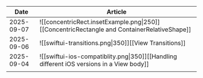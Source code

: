 
| Date       | Article                                                                                     |
| ---------- | ------------------------------------------------------------------------------------------- |
| 2025-09-07 | ![[concentricRect.insetExample.png\|250]][[ConcentricRectangle and ContainerRelativeShape]] |
| 2025-09-06 | ![[swiftui-transitions.png\|350]][[View Transitions]]                                 |
| 2025-09-04 | ![[swiftui-ios-compatiblity.png\|350]][[Handling different iOS versions in a View body]]    |
|            |                                                                                             |
